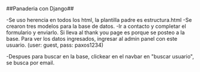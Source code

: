 ##Panaderia con Django##

-Se uso herencia en todos los html, la plantilla padre es estructura.html
-Se crearon tres modelos para la base de datos.
-Ir a contacto y completar el formulario y enviarlo. Si lleva al thank you page es porque se posteo a la base. Para ver los datos ingresados, 
ingresar al admin panel con este usuario. (user: guest, pass: paxos1234)

-Despues para buscar en la base, clickear en el navbar en "buscar usuario", se busca por email.